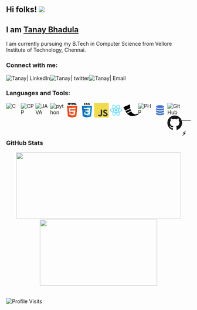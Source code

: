  
## Hi folks! <img src="https://media.giphy.com/media/hvRJCLFzcasrR4ia7z/giphy.gif" width="28">
## I am [Tanay Bhadula](https://github.com/TanayBhadula)

I am currently pursuing my B.Tech in Computer Science from Vellore Institute of Technology, Chennai.

 ### Connect with me:

[<img align="left" alt="Tanay| LinkedIn" src="https://img.shields.io/badge/linkedin%20-%230077B5.svg?&style=flat&logo=linkedin&logoColor=white" />][linkedin]
[<img align="left" alt="Tanay| twitter" src="https://img.shields.io/badge/Twitter-1DA1F2?style=flat&logo=twitter&logoColor=white" />][twitter]
[<img align="left" alt="Tanay| Email" src="https://img.shields.io/badge/Gmail-D14836?style=flat&logo=gmail&logoColor=white" />][mail]

<br/>


### Languages and Tools:

<img align="left" alt="C" width="40px" src="https://raw.githubusercontent.com/jmnote/z-icons/master/svg/c.svg" />
<img align="left" alt="CPP" width="40px" src="https://raw.githubusercontent.com/jmnote/z-icons/master/svg/cpp.svg" />
<img align="left" alt="JAVA" width="40px" src="https://raw.githubusercontent.com/jmnote/z-icons/master/svg/java.svg" />
<img align="left" alt="python" width="40px" src="https://raw.githubusercontent.com/jmnote/z-icons/master/svg/python.svg" />
<img align="left" alt="HTML5" width="40px" src="https://raw.githubusercontent.com/github/explore/80688e429a7d4ef2fca1e82350fe8e3517d3494d/topics/html/html.png" />
<img align="left" alt="CSS3" width="40px" src="https://raw.githubusercontent.com/github/explore/80688e429a7d4ef2fca1e82350fe8e3517d3494d/topics/css/css.png" />
<img align="left" alt="JavaScript" width="40px" src="https://raw.githubusercontent.com/github/explore/80688e429a7d4ef2fca1e82350fe8e3517d3494d/topics/javascript/javascript.png" />
<img align="left" alt="React" width="40px" src="https://raw.githubusercontent.com/github/explore/80688e429a7d4ef2fca1e82350fe8e3517d3494d/topics/react/react.png" />
<img align="left" alt="Flask" width="40px" src="https://github.com/simple-icons/simple-icons/blob/develop/icons/flask.svg" />
<img align="left" alt="PHP" width="40px" src="https://raw.githubusercontent.com/jmnote/z-icons/master/svg/php.svg" />
<img align="left" alt="SQL" width="40px" src="https://raw.githubusercontent.com/github/explore/80688e429a7d4ef2fca1e82350fe8e3517d3494d/topics/sql/sql.png" />
<img align="left" alt="GitHub" width="40px" src="https://raw.githubusercontent.com/jmnote/z-icons/master/svg/git.svg" />
<img align="left" alt="GitHub" width="40px" src="https://raw.githubusercontent.com/github/explore/78df643247d429f6cc873026c0622819ad797942/topics/github/github.png" />

<br />
<br />

---

### :zap: GitHub Stats

<p align="center">
    <a href="https://github.com/TanayBhadula">
    <img height="180em" width="450em" src="https://github-readme-stats.vercel.app/api?username=TanayBhadula&count_private=true&show_icons=true&hide_title=true&theme=radical"/>
    <img height="180em" width="320em" src="https://github-readme-stats.vercel.app/api/top-langs/?username=TanayBhadula&langs_count=6&layout=compact&theme=radical"/>
    </a>
</p>


[linkedin]: https://www.linkedin.com/in/tanay-bhadula/
[twitter]: https://www.instagram.com/tanaybhadula/
[mail]: mailto:tanaybhadula2002@gmail.com 

<br />

<img src="https://badges.pufler.dev/visits/TanayBhadula/TanayBhadula?style=for-the-badge&label=Profile%20Visits" alt="Profile Visits">
